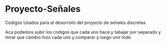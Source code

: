 # Proyecto-Señales
Codigos Usados para el desorrollo del proyecto de señales discretas

Aca podemos subir los codigos que cada uno hace y tabajar por separado y mirar que cambio hizo cada uno y comparar y luego unir todo
